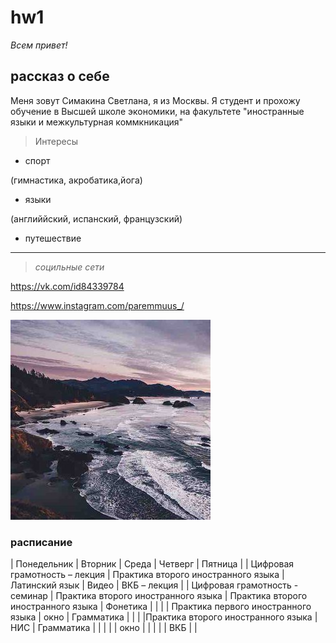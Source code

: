 # hw1
*Всем привет!*

## рассказ о себе 

Меня зовут Симакина Светлана, я из Москвы. Я студент и прохожу обучение в Высшей школе экономики, на факультете "иностранные языки и межкультурная коммкникация" 

> Интересы

* спорт

(гимнастика, акробатика,йога)

* языки

(английйский, испанский, французский)

* путешествие 

***
> *социльные сети*

<https://vk.com/id84339784>

<https://www.instagram.com/paremmuus_/>

![Alt text](https://github.com/svetlanasima/sima/blob/master/OflDEwvm0to.jpg)

### расписание 

| Понедельник | Вторник | Среда | Четверг | Пятница |
| Цифровая грамотность – лекция | Практика второго иностранного языка | Латинский язык | Видео | ВКБ – лекция |
| Цифровая грамотность - семинар | Практика второго иностранного языка | Практика второго иностранного языка | Фонетика | |
| | Практика первого иностранного языка | окно | Грамматика | |
| |Практика второго иностранного языка | НИС | Грамматика | |
| | | окно | |
| | | ВКБ | |
